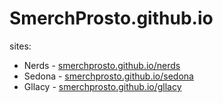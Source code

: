 # SmerchProsto.github.io
sites:
<ul>
  <li>Nerds - <a href="https://smerchprosto.github.io/nerds">smerchprosto.github.io/nerds</a></li>
  <li>Sedona - <a href="https://smerchprosto.github.io/sedona">smerchprosto.github.io/sedona</a></li>
  <li>Gllacy - <a href="shttps://smerchprosto.github.io/gllacy">smerchprosto.github.io/gllacy</a></li>
</ul>
